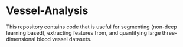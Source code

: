 # Vessel-Analysis
This repository contains code that is useful for segmenting (non-deep learning based), extracting features from, and quantifying large three-dimensional blood vessel datasets.
